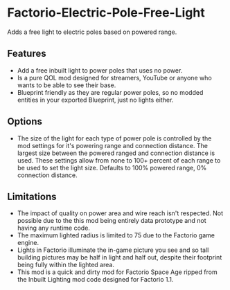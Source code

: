 # Factorio-Electric-Pole-Free-Light



Adds a free light to electric poles based on powered range.



Features
---------

- Add a free inbuilt light to power poles that uses no power.
- Is a pure QOL mod designed for streamers, YouTube or anyone who wants to be able to see their base.
- Blueprint friendly as they are regular power poles, so no modded entities in your exported Blueprint, just no lights either.



Options
---------

- The size of the light for each type of power pole is controlled by the mod settings for it's powering range and connection distance. The largest size between the powered ranged and connection distance is used. These settings allow from none to 100+ percent of each range to be used to set the light size. Defaults to 100% powered range, 0% connection distance.



Limitations
---------

- The impact of quality on power area and wire reach isn't respected. Not possible due to the this mod being entirely data prototype and not having any runtime code.
- The maximum lighted radius is limited to 75 due to the Factorio game engine.
- Lights in Factorio illuminate the in-game picture you see and so tall building pictures may be half in light and half out, despite their footprint being fully within the lighted area.
- This mod is a quick and dirty mod for Factorio Space Age ripped from the Inbuilt Lighting mod code designed for Factorio 1.1.